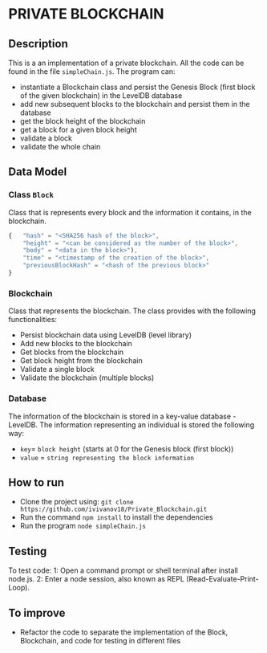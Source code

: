 # PRIVATE BLOCKCHAIN

## Description

This is a an implementation of a private blockchain. All the code can be found in the file `simpleChain.js`.
The program can:

- instantiate a Blockchain class and persist the Genesis Block (first block of the given blockchain) in the LevelDB database
- add new subsequent blocks to the blockchain and persist them in the database
- get the block height of the blockchain
- get a block for a given block height
- validate a block
- validate the whole chain

## Data Model

### Class `Block`

Class that is represents every block and the information it contains, in the blockchain.

```javascript
{   "hash" = "<SHA256 hash of the block>",
    "height" = "<can be considered as the number of the block>",
    "body" = "<data in the block>"),
    "time" = "<timestamp of the creation of the block>",
    "previousBlockHash" = "<hash of the previous block>"
}
```

### Blockchain

Class that represents the blockchain. The class provides with the following functionalities:

- Persist blockchain data using LevelDB (level library)
- Add new blocks to the blockchain
- Get blocks from the blockchain
- Get block height from the blockchain
- Validate a single block
- Validate the blockchain (multiple blocks)

### Database

The information of the blockchain is stored in a key-value database - LevelDB.
The information representing an individual is stored the following way:

- `key`= `block height` (starts at 0 for the Genesis block (first block))
- `value` = `string representing the block information`

## How to run

- Clone the project using: `git clone https://github.com/ivivanov18/Private_Blockchain.git`
- Run the command `npm install` to install the dependencies
- Run the program `node simpleChain.js`

## Testing

To test code:
1: Open a command prompt or shell terminal after install node.js.
2: Enter a node session, also known as REPL (Read-Evaluate-Print-Loop).

## To improve

- Refactor the code to separate the implementation of the Block, Blockchain, and code for testing in different files
